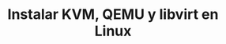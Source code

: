 ---
title: Instalar KVM, QEMU y libvirt en Linux
menu:
  sidebar:
    name: Instalar KVM y libvirt
    identifier: instalar-kvm-libvirt
    parent: instalacion-kvm
    weight: 1
---